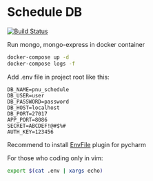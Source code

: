 # Schedule DB

[![Build Status](http://ci.pnu-bot.pp.ua/buildStatus/icon?job=schedule-DB/master)](http://ci.pnu-bot.pp.ua/job/schedule-DB/job/master/)

Run mongo, mongo-express in docker container
```bash
docker-compose up -d
docker-compose logs -f
```

Add .env file in project root like this:
```.env
DB_NAME=pnu_schedule
DB_USER=user
DB_PASSWORD=password
DB_HOST=localhost
DB_PORT=27017
APP_PORT=8086
SECRET=ABCDEF!@#$%#
AUTH_KEY=123456
```
Recommend to install 
[EnvFile](https://plugins.jetbrains.com/plugin/7861-envfile) 
plugin for pycharm

For those who coding only in vim:
```bash
export $(cat .env | xargs echo)
```
